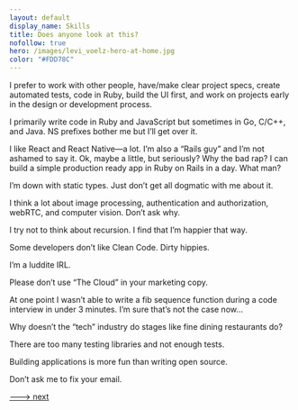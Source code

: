 ```yaml
---
layout: default
display_name: Skills
title: Does anyone look at this?
nofollow: true
hero: /images/levi_voelz-hero-at-home.jpg
color: "#FDD78C"
---
```


I prefer to work with other people, have/make clear project specs, create automated tests, code in Ruby, build the UI first, and work on projects early in the design or development process.

I primarily write code in Ruby and JavaScript but sometimes in Go, C/C++, and Java. NS prefixes bother me but I’ll get over it.

I like React and React Native—a lot. I’m also a “Rails guy” and I’m not ashamed to say it. Ok, maybe a little, but seriously? Why the bad rap? I can build a simple production ready app in Ruby on Rails in a day. What man?

I’m down with static types. Just don’t get all dogmatic with me about it.

I think a lot about image processing, authentication and authorization, webRTC, and computer vision. Don’t ask why.

I try not to think about recursion. I find that I’m happier that way.

Some developers don’t like Clean Code. Dirty hippies.

I’m a luddite IRL.

Please don’t use “The Cloud” in your marketing copy.

At one point I wasn’t able to write a fib sequence function during a code interview in under 3 minutes. I’m sure that’s not the case now…

Why doesn’t the “tech” industry do stages like fine dining restaurants do?

There are too many testing libraries and not enough tests.

Building applications is more fun than writing open source.

Don’t ask me to fix your email.

[---> next](/contact)
